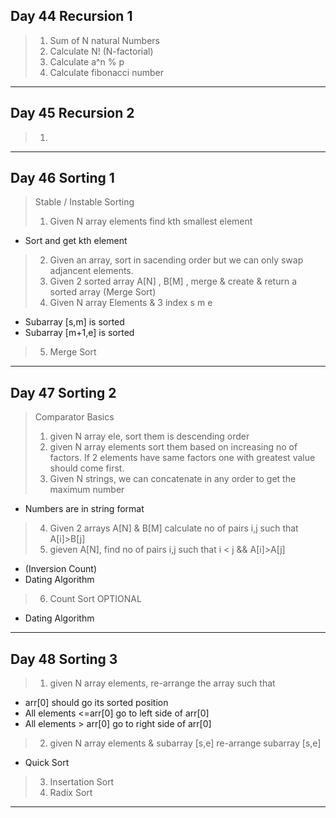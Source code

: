 ## Day 44 Recursion 1
> 1. Sum of N natural Numbers
> 2. Calculate N! (N-factorial)
> 3. Calculate a^n % p
> 4. Calculate fibonacci number

***

## Day 45 Recursion 2
> 1. 

***

## Day 46 Sorting 1
> Stable / Instable Sorting
>1. Given N array elements find kth smallest element
- Sort and get kth element
>2. Given an array, sort in sacending order but we can only swap adjancent elements.
>3. Given 2 sorted array A[N] , B[M] , merge & create & return a sorted array
(Merge Sort)
>4. Given N array Elements & 3 index s m e
- Subarray [s,m] is sorted
- Subarray [m+1,e] is sorted
>5. Merge Sort

***

## Day 47 Sorting 2
> Comparator Basics
>1. given N array ele, sort them is descending order
>2. given N array elements sort them based on increasing no of factors. If 2 elements have same factors one with greatest value should come first.
>3. Given N strings, we can concatenate in any order to get the maximum number
- Numbers are in string format
>4. Given 2 arrays A[N] & B[M] calculate no of pairs i,j such that A[i]>B[j]
>5. gieven A[N], find no of pairs i,j such that i < j  && A[i]>A[j]
- (Inversion Count)
- Dating Algorithm
>6. Count Sort
>OPTIONAL
- Dating Algorithm

***

## Day 48 Sorting 3
>1. given N array elements, re-arrange the array such that 
- arr[0] should go its sorted position
- All elements <=arr[0] go to left side of arr[0] 
- All elements > arr[0] go to right side of arr[0]
>2. given N array elements & subarray [s,e] re-arrange subarray [s,e]
- Quick Sort
>3. Insertation Sort
>4. Radix Sort

***